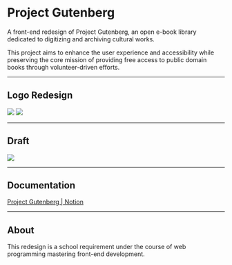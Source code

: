 # Project Gutenberg

A front-end redesign of Project Gutenberg, an open e-book library dedicated to digitizing and archiving cultural works.

This project aims to enhance the user experience and accessibility while preserving the core mission of providing free access to public domain books through volunteer-driven efforts.

---

## Logo Redesign

<img src="images/pglogo/project-gutenberg-logo-toggle-menu.png">

<img src="images/pglogo/project-gutenberg-logo-home.png">

---

## Draft

<img src="images/landing-page.png">

---

## Documentation

<a href="https://tropical-pufferfish-469.notion.site/Case-Study-Project-Gutenberg-2c23b0560f174942af8c2f4b01069943?pvs=4">Project Gutenberg | Notion</a>

---

## About

This redesign is a school requirement under the course of web programming mastering front-end development. 
